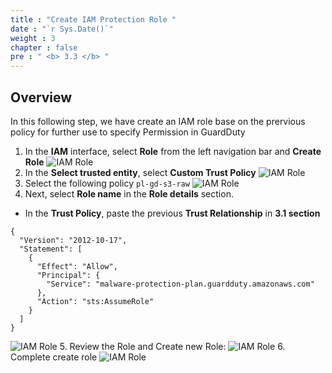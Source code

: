 ```yaml
---
title : "Create IAM Protection Role "
date : "`r Sys.Date()`"
weight : 3
chapter : false
pre : " <b> 3.3 </b> "
---
```


## Overview
In this following step, we have create an IAM role base on the prervious policy for further use to specify Permission in GuardDuty

1. In the **IAM** interface, select **Role** from the left navigation bar and **Create Role**
![IAM Role](/images/3.GuardDuty/3.17-role.jpg?width=60pc)
1. In the **Select trusted entity**, select **Custom Trust Policy**
![IAM Role](/images/3.GuardDuty/3.18.jpg?width=60pc)
1. Select the following policy ```pl-gd-s3-raw``` 
![IAM Role](/images/3.GuardDuty/3.19.jpg?width=60pc)
1. Next, select **Role name** in the **Role details** section.
- In the **Trust Policy**, paste the previous **Trust Relationship** in **3.1 section**
```
{
  "Version": "2012-10-17",
  "Statement": [
    {
      "Effect": "Allow",
      "Principal": {
        "Service": "malware-protection-plan.guardduty.amazonaws.com"
      },
      "Action": "sts:AssumeRole"
    }
  ]
}
```
![IAM Role](/images/3.GuardDuty/3.20.jpg?width=60pc)
5. Review the Role and Create new Role: 
![IAM Role](/images/3.GuardDuty/3.21.jpg?width=60pc)
6. Complete create role
 ![IAM Role](/images/3.GuardDuty/3.22.jpg?width=60pc)